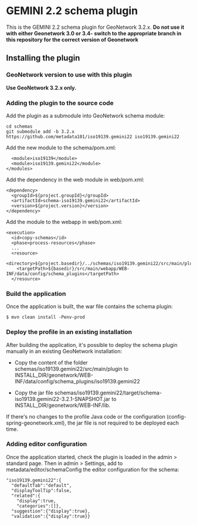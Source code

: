 # GEMINI 2.2 schema plugin

This is the GEMINI 2.2 schema plugin for GeoNetwork 3.2.x. **Do not use it with either Geonetwork 3.0 or 3.4- switch to the appropriate branch in this repository for the correct version of Geonetwork**

## Installing the plugin

### GeoNetwork version to use with this plugin

**Use GeoNetwork 3.2.x only.**

### Adding the plugin to the source code

Add the plugin as a submodule into GeoNetwork schema module:

```
cd schemas
git submodule add -b 3.2.x https://github.com/metadata101/iso19139.gemini22 iso19139.gemini22
```

Add the new module to the schema/pom.xml:

```
  <module>iso19139</module>
  <module>iso19139.gemini22</module>
</modules>
```

Add the dependency in the web module in web/pom.xml:

```
<dependency>
  <groupId>${project.groupId}</groupId>
  <artifactId>schema-iso19139.gemini22</artifactId>
  <version>${project.version}</version>
</dependency>
```

Add the module to the webapp in web/pom.xml:

```
<execution>
  <id>copy-schemas</id>
  <phase>process-resources</phase>
  ...
  <resource>
    <directory>${project.basedir}/../schemas/iso19139.gemini22/src/main/plugin</directory>
    <targetPath>${basedir}/src/main/webapp/WEB-INF/data/config/schema_plugins</targetPath>
  </resource>
```

### Build the application 

Once the application is built, the war file contains the schema plugin:

```
$ mvn clean install -Penv-prod
```

### Deploy the profile in an existing installation

After building the application, it's possible to deploy the schema plugin manually in an existing GeoNetwork installation:

- Copy the content of the folder schemas/iso19139.gemini22/src/main/plugin to INSTALL_DIR/geonetwork/WEB-INF/data/config/schema_plugins/iso19139.gemini22 

- Copy the jar file schemas/iso19139.gemini22/target/schema-iso19139.gemini22-3.2.1-SNAPSHOT.jar to INSTALL_DIR/geonetwork/WEB-INF/lib.

If there's no changes to the profile Java code or the configuration (config-spring-geonetwork.xml), the jar file is not required to be deployed each time.


### Adding editor configuration
Once the application started, check the plugin is loaded in the admin > standard page. Then in admin > Settings, add to metadata/editor/schemaConfig the editor configuration for the schema:

    "iso19139.gemini22":{
      "defaultTab":"default",
      "displayToolTip":false,
      "related":{
        "display":true,
        "categories":[]},
      "suggestion":{"display":true},
      "validation":{"display":true}}
